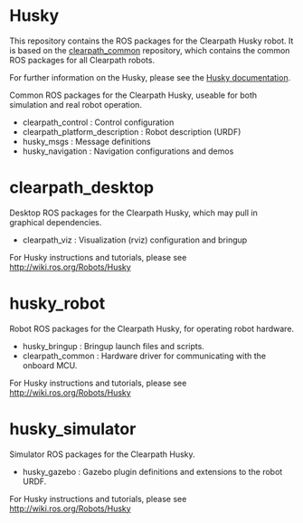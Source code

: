 Husky
=====

This repository contains the ROS packages for the Clearpath Husky robot.
It is based on the [clearpath_common](https://github.com/clearpathrobotics/clearpath_common) repository, which contains the common ROS packages for all Clearpath robots.

For further information on the Husky, please see the [Husky documentation](https://docs.clearpathrobotics.com/docs/ros/).

Common ROS packages for the Clearpath Husky, useable for both simulation and
real robot operation.

 - clearpath_control : Control configuration
 - clearpath_platform_description : Robot description (URDF)
 - husky_msgs : Message definitions
 - husky_navigation : Navigation configurations and demos

clearpath_desktop
=============

Desktop ROS packages for the Clearpath Husky, which may pull in graphical dependencies.

 - clearpath_viz : Visualization (rviz) configuration and bringup

For Husky instructions and tutorials, please see http://wiki.ros.org/Robots/Husky

husky_robot
===========

Robot ROS packages for the Clearpath Husky, for operating robot hardware.

 - husky_bringup : Bringup launch files and scripts.
 - clearpath_common : Hardware driver for communicating with the onboard MCU.

For Husky instructions and tutorials, please see http://wiki.ros.org/Robots/Husky

husky_simulator
==============

Simulator ROS packages for the Clearpath Husky.

 - husky_gazebo : Gazebo plugin definitions and extensions to the robot URDF.

For Husky instructions and tutorials, please see http://wiki.ros.org/Robots/Husky
